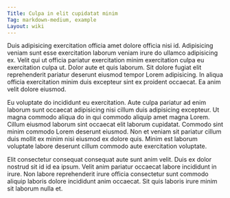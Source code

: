 ```yaml
---
Title: Culpa in elit cupidatat minim
Tag: markdown-medium, example
Layout: wiki
---
```

Duis adipisicing exercitation officia amet dolore officia nisi id. Adipisicing veniam sunt esse exercitation laborum veniam irure do ullamco adipisicing ex. Velit qui ut officia pariatur exercitation minim exercitation culpa eu exercitation culpa ut. Dolor aute et quis laborum. Sit dolore fugiat elit reprehenderit pariatur deserunt eiusmod tempor Lorem adipisicing. In aliqua officia exercitation minim duis excepteur sint ex proident occaecat. Ea anim velit dolore eiusmod.

Eu voluptate do incididunt eu exercitation. Aute culpa pariatur ad enim laborum sunt occaecat adipisicing nisi cillum duis adipisicing excepteur. Ut magna commodo aliqua do in qui commodo aliquip amet magna Lorem. Cillum eiusmod laborum sint occaecat elit laborum cupidatat. Commodo sint minim commodo Lorem deserunt eiusmod. Non et veniam sit pariatur cillum duis mollit ex minim nisi eiusmod ex dolore quis. Minim est laborum voluptate labore deserunt cillum commodo aute exercitation voluptate.

Elit consectetur consequat consequat aute sunt anim velit. Duis ex dolor nostrud sit id id ea ipsum. Velit anim pariatur occaecat labore incididunt in irure. Non labore reprehenderit irure officia consectetur sunt commodo aliquip laboris dolore incididunt anim occaecat. Sit quis laboris irure minim sit laborum nulla et.